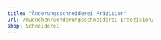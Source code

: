 ```yaml
---
title: "Änderungsschneiderei Präzision"
url: /muenchen/aenderungsschneiderei-praezision/
shop: Schneiderei
---
```

